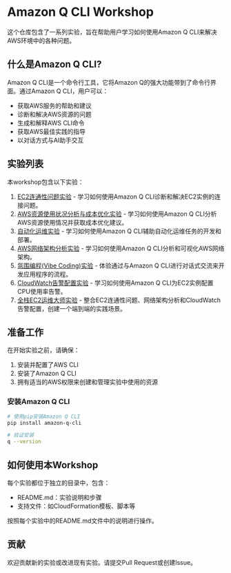 # Amazon Q CLI Workshop

这个仓库包含了一系列实验，旨在帮助用户学习如何使用Amazon Q CLI来解决AWS环境中的各种问题。

## 什么是Amazon Q CLI?

Amazon Q CLI是一个命令行工具，它将Amazon Q的强大功能带到了命令行界面。通过Amazon Q CLI，用户可以：

- 获取AWS服务的帮助和建议
- 诊断和解决AWS资源的问题
- 生成和解释AWS CLI命令
- 获取AWS最佳实践的指导
- 以对话方式与AI助手交互

## 实验列表

本workshop包含以下实验：

1. [EC2连通性问题实验](./ec2-connectivity-lab/README.md) - 学习如何使用Amazon Q CLI诊断和解决EC2实例的连接问题。
2. [AWS资源使用状况分析与成本优化实验](./cost-optimization-lab/README.md) - 学习如何使用Amazon Q CLI分析AWS资源使用情况并获取成本优化建议。
3. [自动化运维实验](./automated-operations-lab/README.md) - 学习如何使用Amazon Q CLI辅助自动化运维任务的开发和部署。
4. [AWS网络架构分析实验](./network-analysis-lab/README.md) - 学习如何使用Amazon Q CLI分析和可视化AWS网络架构。
5. [氛围编程(Vibe Coding)实验](./vibe-coding-lab/README.md) - 体验通过与Amazon Q CLI进行对话式交流来开发应用程序的流程。
6. [CloudWatch告警配置实验](./cloudwatch-alarm-lab/README.md) - 学习如何使用Amazon Q CLI为EC2实例配置CPU使用率告警。
7. [全栈EC2运维大师实验](./ec2-master-lab/README.md) - 整合EC2连通性问题、网络架构分析和CloudWatch告警配置，创建一个端到端的实践场景。

## 准备工作

在开始实验之前，请确保：

1. 安装并配置了AWS CLI
2. 安装了Amazon Q CLI
3. 拥有适当的AWS权限来创建和管理实验中使用的资源

### 安装Amazon Q CLI

```bash
# 使用pip安装Amazon Q CLI
pip install amazon-q-cli

# 验证安装
q --version
```

## 如何使用本Workshop

每个实验都位于独立的目录中，包含：
- README.md：实验说明和步骤
- 支持文件：如CloudFormation模板、脚本等

按照每个实验中的README.md文件中的说明进行操作。

## 贡献

欢迎贡献新的实验或改进现有实验。请提交Pull Request或创建Issue。
